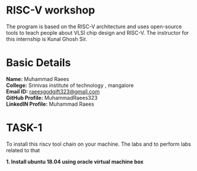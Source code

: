 # RISC-V workshop

The program is based on the RISC-V architecture and uses open-source tools to teach people about VLSI chip design and RISC-V. The instructor for this internship is Kunal Ghosh Sir.

# Basic Details
**Name:** Muhammad Raees<br/>
**College:** Srinivas institute of technology , mangalore<br/>
**Email ID:** raeesgodgift323@gmail.com<br/>
**GitHub Profile:** MuhammadRaees323<br/>
**LinkedIN Profile:** Muhammad Raees<br/>

# TASK-1
To install this riscv tool chain on your machine. The labs and to perform labs related to that 

**1. Install ubuntu 18.04 using oracle virtual machine box**


